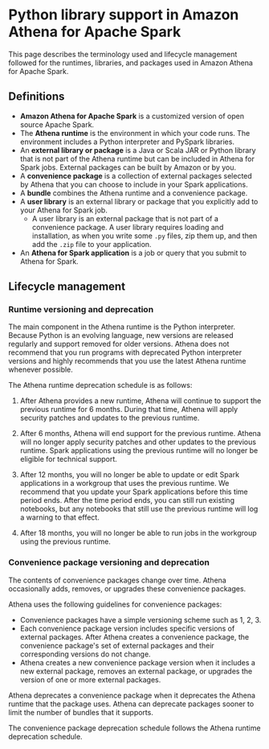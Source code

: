 # Python library support in Amazon Athena for Apache Spark<a name="notebooks-spark-python-library-support"></a>

This page describes the terminology used and lifecycle management followed for the runtimes, libraries, and packages used in Amazon Athena for Apache Spark\.

## Definitions<a name="notebooks-spark-python-library-support-definitions"></a>
+ **Amazon Athena for Apache Spark** is a customized version of open source Apache Spark\.
+ The **Athena runtime** is the environment in which your code runs\. The environment includes a Python interpreter and PySpark libraries\.
+ An **external library or package** is a Java or Scala JAR or Python library that is not part of the Athena runtime but can be included in Athena for Spark jobs\. External packages can be built by Amazon or by you\.
+ A **convenience package** is a collection of external packages selected by Athena that you can choose to include in your Spark applications\.
+ A **bundle** combines the Athena runtime and a convenience package\.
+ A **user library** is an external library or package that you explicitly add to your Athena for Spark job\.
  + A user library is an external package that is not part of a convenience package\. A user library requires loading and installation, as when you write some `.py` files, zip them up, and then add the `.zip` file to your application\.
+ An **Athena for Spark application** is a job or query that you submit to Athena for Spark\.

## Lifecycle management<a name="notebooks-spark-python-library-support-lifecycle-management"></a>

### Runtime versioning and deprecation<a name="notebooks-spark-python-library-support-runtime-versioning-and-deprecation"></a>

The main component in the Athena runtime is the Python interpreter\. Because Python is an evolving language, new versions are released regularly and support removed for older versions\. Athena does not recommend that you run programs with deprecated Python interpreter versions and highly recommends that you use the latest Athena runtime whenever possible\.

The Athena runtime deprecation schedule is as follows:

1. After Athena provides a new runtime, Athena will continue to support the previous runtime for 6 months\. During that time, Athena will apply security patches and updates to the previous runtime\.

1. After 6 months, Athena will end support for the previous runtime\. Athena will no longer apply security patches and other updates to the previous runtime\. Spark applications using the previous runtime will no longer be eligible for technical support\.

1. After 12 months, you will no longer be able to update or edit Spark applications in a workgroup that uses the previous runtime\. We recommend that you update your Spark applications before this time period ends\. After the time period ends, you can still run existing notebooks, but any notebooks that still use the previous runtime will log a warning to that effect\.

1. After 18 months, you will no longer be able to run jobs in the workgroup using the previous runtime\.

### Convenience package versioning and deprecation<a name="notebooks-spark-python-library-support-convenience-package-versioning-and-deprecation"></a>

The contents of convenience packages change over time\. Athena occasionally adds, removes, or upgrades these convenience packages\. 

Athena uses the following guidelines for convenience packages:
+ Convenience packages have a simple versioning scheme such as 1, 2, 3\.
+ Each convenience package version includes specific versions of external packages\. After Athena creates a convenience package, the convenience package's set of external packages and their corresponding versions do not change\.
+ Athena creates a new convenience package version when it includes a new external package, removes an external package, or upgrades the version of one or more external packages\.

Athena deprecates a convenience package when it deprecates the Athena runtime that the package uses\. Athena can deprecate packages sooner to limit the number of bundles that it supports\.

The convenience package deprecation schedule follows the Athena runtime deprecation schedule\.